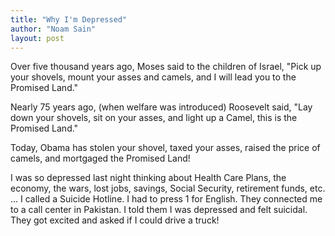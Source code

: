 ```yaml
---
title: "Why I'm Depressed"
author: "Noam Sain"
layout: post
---
```


Over five thousand years ago, Moses said to the children of Israel, "Pick up your shovels, mount your asses and camels, and I will lead you to the Promised Land."

Nearly 75 years ago, (when welfare was introduced) Roosevelt said, "Lay down your shovels, sit on your asses, and light up a Camel, this is the Promised Land."

Today, Obama has stolen your shovel, taxed your asses, raised the price of camels, and mortgaged the Promised Land!

I was so depressed last night thinking about Health Care Plans, the economy, the wars, lost jobs, savings, Social Security, retirement funds, etc. ... I called a Suicide Hotline. I had to press 1 for English. They connected me to a call center in Pakistan. I told them I was depressed and felt suicidal. They got excited and asked if I could drive a truck!
